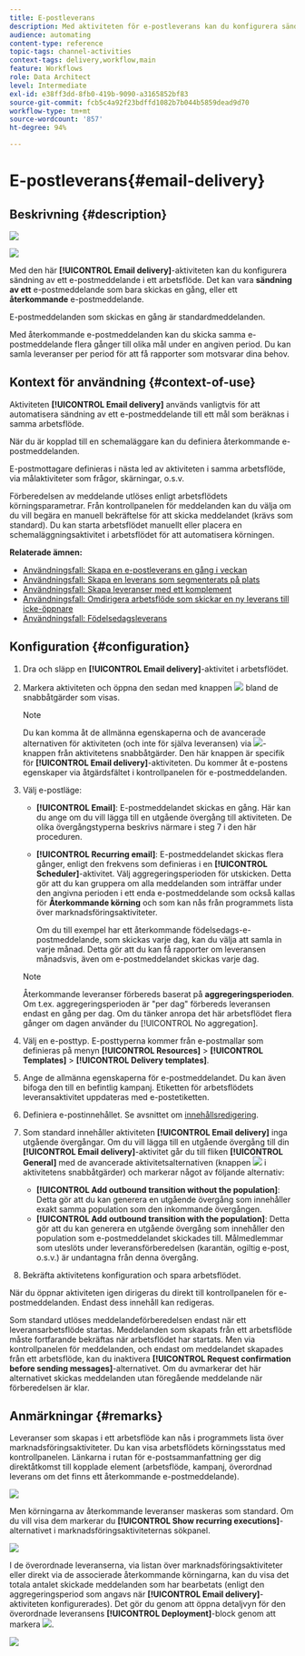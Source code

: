 ```yaml
---
title: E-postleverans
description: Med aktiviteten för e-postleverans kan du konfigurera sändning av ett enda e-postmeddelande eller ett återkommande e-postmeddelande i ett arbetsflöde.
audience: automating
content-type: reference
topic-tags: channel-activities
context-tags: delivery,workflow,main
feature: Workflows
role: Data Architect
level: Intermediate
exl-id: e38ff3dd-8fb0-419b-9090-a3165852bf83
source-git-commit: fcb5c4a92f23bdffd1082b7b044b5859dead9d70
workflow-type: tm+mt
source-wordcount: '857'
ht-degree: 94%

---
```


# E-postleverans{#email-delivery}

## Beskrivning {#description}

![](assets/email.png)

![](assets/recurrentemail.png)

Med den här **[!UICONTROL Email delivery]**-aktiviteten kan du konfigurera sändning av ett e-postmeddelande i ett arbetsflöde. Det kan vara **sändning av ett** e-postmeddelande som bara skickas en gång, eller ett **återkommande** e-postmeddelande.

E-postmeddelanden som skickas en gång är standardmeddelanden.

Med återkommande e-postmeddelanden kan du skicka samma e-postmeddelande flera gånger till olika mål under en angiven period. Du kan samla leveranser per period för att få rapporter som motsvarar dina behov.

## Kontext för användning {#context-of-use}

Aktiviteten **[!UICONTROL Email delivery]** används vanligtvis för att automatisera sändning av ett e-postmeddelande till ett mål som beräknas i samma arbetsflöde.

När du är kopplad till en schemaläggare kan du definiera återkommande e-postmeddelanden.

E-postmottagare definieras i nästa led av aktiviteten i samma arbetsflöde, via målaktiviteter som frågor, skärningar, o.s.v.

Förberedelsen av meddelande utlöses enligt arbetsflödets körningsparametrar. Från kontrollpanelen för meddelanden kan du välja om du vill begära en manuell bekräftelse för att skicka meddelandet (krävs som standard). Du kan starta arbetsflödet manuellt eller placera en schemaläggningsaktivitet i arbetsflödet för att automatisera körningen.

**Relaterade ämnen:**

* [Användningsfall: Skapa en e-postleverans en gång i veckan](../../automating/using/workflow-weekly-offer.md)
* [Användningsfall: Skapa en leverans som segmenterats på plats](../../automating/using/workflow-segmentation-location.md)
* [Användningsfall: Skapa leveranser med ett komplement](../../automating/using/workflow-created-query-with-complement.md)
* [Användningsfall: Omdirigera arbetsflöde som skickar en ny leverans till icke-öppnare](../../automating/using/workflow-cross-channel-retargeting.md)
* [Användningsfall: Födelsedagsleverans](../../automating/using/birthday-delivery.md)

## Konfiguration {#configuration}

1. Dra och släpp en **[!UICONTROL Email delivery]**-aktivitet i arbetsflödet.
1. Markera aktiviteten och öppna den sedan med knappen ![](assets/edit_darkgrey-24px.png) bland de snabbåtgärder som visas.

   >[!NOTE]
   >
   >Du kan komma åt de allmänna egenskaperna och de avancerade alternativen för aktiviteten (och inte för själva leveransen) via ![](assets/dlv_activity_params-24px.png)-knappen från aktivitetens snabbåtgärder. Den här knappen är specifik för **[!UICONTROL Email delivery]**-aktiviteten. Du kommer åt e-postens egenskaper via åtgärdsfältet i kontrollpanelen för e-postmeddelanden.

1. Välj e-postläge:

   * **[!UICONTROL Email]**: E-postmeddelandet skickas en gång. Här kan du ange om du vill lägga till en utgående övergång till aktiviteten. De olika övergångstyperna beskrivs närmare i steg 7 i den här proceduren.
   * **[!UICONTROL Recurring email]**: E-postmeddelandet skickas flera gånger, enligt den frekvens som definieras i en **[!UICONTROL Scheduler]**-aktivitet. Välj aggregeringsperioden för utskicken. Detta gör att du kan gruppera om alla meddelanden som inträffar under den angivna perioden i ett enda e-postmeddelande som också kallas för **Återkommande körning** och som kan nås från programmets lista över marknadsföringsaktiviteter.

      Om du till exempel har ett återkommande födelsedags-e-postmeddelande, som skickas varje dag, kan du välja att samla in varje månad. Detta gör att du kan få rapporter om leveransen månadsvis, även om e-postmeddelandet skickas varje dag.
   >[!NOTE]
   >
   >Återkommande leveranser förbereds baserat på **aggregeringsperioden**. Om t.ex. aggregeringsperioden är &quot;per dag&quot; förbereds leveransen endast en gång per dag. Om du tänker anropa det här arbetsflödet flera gånger om dagen använder du [!UICONTROL No aggregation].

1. Välj en e-posttyp. E-posttyperna kommer från e-postmallar som definieras på menyn **[!UICONTROL Resources]** > **[!UICONTROL Templates]** > **[!UICONTROL Delivery templates]**.
1. Ange de allmänna egenskaperna för e-postmeddelandet. Du kan även bifoga den till en befintlig kampanj. Etiketten för arbetsflödets leveransaktivitet uppdateras med e-postetiketten.
1. Definiera e-postinnehållet. Se avsnittet om [innehållsredigering](../../designing/using/designing-content-in-adobe-campaign.md).
1. Som standard innehåller aktiviteten **[!UICONTROL Email delivery]** inga utgående övergångar. Om du vill lägga till en utgående övergång till din **[!UICONTROL Email delivery]**-aktivitet går du till fliken **[!UICONTROL General]** med de avancerade aktivitetsalternativen (knappen ![](assets/dlv_activity_params-24px.png) i aktivitetens snabbåtgärder) och markerar något av följande alternativ:

   * **[!UICONTROL Add outbound transition without the population]**: Detta gör att du kan generera en utgående övergång som innehåller exakt samma population som den inkommande övergången.
   * **[!UICONTROL Add outbound transition with the population]**: Detta gör att du kan generera en utgående övergång som innehåller den population som e-postmeddelandet skickades till. Målmedlemmar som uteslöts under leveransförberedelsen (karantän, ogiltig e-post, o.s.v.) är undantagna från denna övergång.

1. Bekräfta aktivitetens konfiguration och spara arbetsflödet.

När du öppnar aktiviteten igen dirigeras du direkt till kontrollpanelen för e-postmeddelanden. Endast dess innehåll kan redigeras.

Som standard utlöses meddelandeförberedelsen endast när ett leveransarbetsflöde startas. Meddelanden som skapats från ett arbetsflöde måste fortfarande bekräftas när arbetsflödet har startats. Men via kontrollpanelen för meddelanden, och endast om meddelandet skapades från ett arbetsflöde, kan du inaktivera **[!UICONTROL Request confirmation before sending messages]**-alternativet. Om du avmarkerar det här alternativet skickas meddelanden utan föregående meddelande när förberedelsen är klar.

## Anmärkningar {#remarks}

Leveranser som skapas i ett arbetsflöde kan nås i programmets lista över marknadsföringsaktiviteter. Du kan visa arbetsflödets körningsstatus med kontrollpanelen. Länkarna i rutan för e-postsammanfattning ger dig direktåtkomst till kopplade element (arbetsflöde, kampanj, överordnad leverans om det finns ett återkommande e-postmeddelande).

![](assets/wkf_display_recurrent_executions_2.png)

Men körningarna av återkommande leveranser maskeras som standard. Om du vill visa dem markerar du **[!UICONTROL Show recurring executions]**-alternativet i marknadsföringsaktiviteternas sökpanel.

![](assets/wkf_display_recurrent_executions.png)

I de överordnade leveranserna, via listan över marknadsföringsaktiviteter eller direkt via de associerade återkommande körningarna, kan du visa det totala antalet skickade meddelanden som har bearbetats (enligt den aggregeringsperiod som angavs när **[!UICONTROL Email delivery]**-aktiviteten konfigurerades). Det gör du genom att öppna detaljvyn för den överordnade leveransens **[!UICONTROL Deployment]**-block genom att markera ![](assets/wkf_dlv_detail_button.png).

![](assets/wkf_display_recurrent_executions_3.png)
